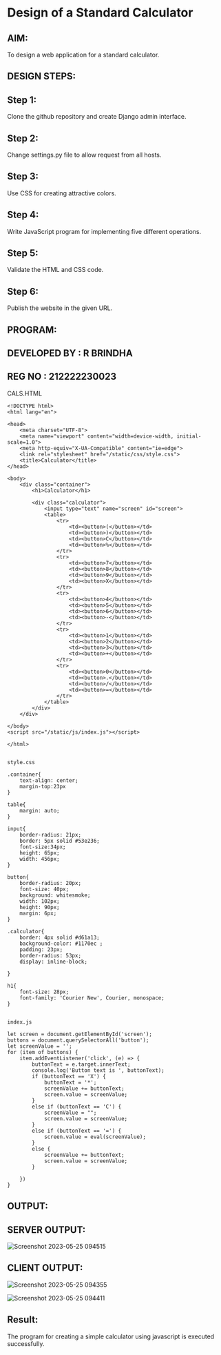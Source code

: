 # Design of a Standard Calculator

## AIM:

To design a web application for a standard calculator.

## DESIGN STEPS:

## Step 1:
Clone the github repository and create Django admin interface.

## Step 2:
Change settings.py file to allow request from all hosts.

## Step 3:
Use CSS for creating attractive colors.

## Step 4:
Write JavaScript program for implementing five different operations.

## Step 5:
Validate the HTML and CSS code.

## Step 6:
Publish the website in the given URL.

## PROGRAM:
## DEVELOPED BY : R BRINDHA
## REG NO : 212222230023
CALS.HTML
```
<!DOCTYPE html>
<html lang="en">

<head>
    <meta charset="UTF-8">
    <meta name="viewport" content="width=device-width, initial-scale=1.0">
    <meta http-equiv="X-UA-Compatible" content="ie=edge">
    <link rel="stylesheet" href="/static/css/style.css">
    <title>Calculator</title>
</head>

<body>
    <div class="container">
        <h1>Calculator</h1>

        <div class="calculator">
            <input type="text" name="screen" id="screen">
            <table>
                <tr>
                    <td><button>(</button></td>
                    <td><button>)</button></td>
                    <td><button>C</button></td>
                    <td><button>%</button></td>
                </tr>
                <tr>
                    <td><button>7</button></td>
                    <td><button>8</button></td>
                    <td><button>9</button></td>
                    <td><button>X</button></td>
                </tr>
                <tr>
                    <td><button>4</button></td>
                    <td><button>5</button></td>
                    <td><button>6</button></td>
                    <td><button>-</button></td>
                </tr>
                <tr>
                    <td><button>1</button></td>
                    <td><button>2</button></td>
                    <td><button>3</button></td>
                    <td><button>+</button></td>
                </tr>
                <tr>
                    <td><button>0</button></td>
                    <td><button>.</button></td>
                    <td><button>/</button></td>
                    <td><button>=</button></td>
                </tr>
            </table>
        </div>
    </div>

</body>
<script src="/static/js/index.js"></script>

</html>


style.css

.container{
    text-align: center;
    margin-top:23px
}

table{
    margin: auto;
}

input{
    border-radius: 21px;
    border: 5px solid #53e236;
    font-size:34px;
    height: 65px;
    width: 456px;
}

button{
    border-radius: 20px;
    font-size: 40px;
    background: whitesmoke;
    width: 102px;
    height: 90px;
    margin: 6px;
}

.calculator{ 
    border: 4px solid #d61a13;
    background-color: #1170ec ;
    padding: 23px;
    border-radius: 53px;
    display: inline-block;
    
}

h1{
    font-size: 28px;
    font-family: 'Courier New', Courier, monospace;
}


index.js

let screen = document.getElementById('screen');
buttons = document.querySelectorAll('button');
let screenValue = '';
for (item of buttons) {
    item.addEventListener('click', (e) => {
        buttonText = e.target.innerText;
        console.log('Button text is ', buttonText);
        if (buttonText == 'X') {
            buttonText = '*';
            screenValue += buttonText;
            screen.value = screenValue;
        }
        else if (buttonText == 'C') {
            screenValue = "";
            screen.value = screenValue;
        }
        else if (buttonText == '=') {
            screen.value = eval(screenValue);
        }
        else {
            screenValue += buttonText;
            screen.value = screenValue;
        }

    })
}
```

## OUTPUT:
## SERVER OUTPUT:
![Screenshot 2023-05-25 094515](https://github.com/Brindha77/standard-calculator/assets/118889143/cae8c717-e4c3-4bd8-934e-609b04662c3e)
## CLIENT OUTPUT:
![Screenshot 2023-05-25 094355](https://github.com/Brindha77/standard-calculator/assets/118889143/4f92cea8-68c7-4049-849e-f7fd34b75ba9)

![Screenshot 2023-05-25 094411](https://github.com/Brindha77/standard-calculator/assets/118889143/8ba1e18e-840f-4ba2-aab3-a3773dc21320)

## Result:
The program for creating a simple calculator using javascript is executed successfully.

